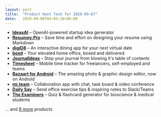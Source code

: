```yaml
---
layout: post
title:  "Product Hunt Tech for 2020-09-07"
date:   2020-09-08T04:05:16+00:00
---
```


* **[IdeasAI](https://www.producthunt.com/posts/ideasai?utm_campaign=producthunt-api&utm_medium=api-v2&utm_source=Application%3A+Daily+Digest+RSS+v2+%28ID%3A+29748%29)** – OpenAI-powered startup idea generator
* **[Resumey.Pro](https://www.producthunt.com/posts/resumey-pro?utm_campaign=producthunt-api&utm_medium=api-v2&utm_source=Application%3A+Daily+Digest+RSS+v2+%28ID%3A+29748%29)** – Save time and effort on designing your resume using Markdown
* **[digiD8](https://www.producthunt.com/posts/digid8?utm_campaign=producthunt-api&utm_medium=api-v2&utm_source=Application%3A+Daily+Digest+RSS+v2+%28ID%3A+29748%29)** – An interactive dining app for your next virtual date
* **[boxd](https://www.producthunt.com/posts/boxd?utm_campaign=producthunt-api&utm_medium=api-v2&utm_source=Application%3A+Daily+Digest+RSS+v2+%28ID%3A+29748%29)** – Your elevated home office, boxed and delivered.
* **[JournalIdeas](https://www.producthunt.com/posts/journalideas?utm_campaign=producthunt-api&utm_medium=api-v2&utm_source=Application%3A+Daily+Digest+RSS+v2+%28ID%3A+29748%29)** – Stop your journal from blowing it's table of contents
* **[Timesheet](https://www.producthunt.com/posts/timesheet-4?utm_campaign=producthunt-api&utm_medium=api-v2&utm_source=Application%3A+Daily+Digest+RSS+v2+%28ID%3A+29748%29)** – Mobile time tracker for freelancers, self-employed and teams
* **[Bazaart for Android](https://www.producthunt.com/posts/bazaart-for-android?utm_campaign=producthunt-api&utm_medium=api-v2&utm_source=Application%3A+Daily+Digest+RSS+v2+%28ID%3A+29748%29)** – The amazing photo & graphic design editor, now on Android
* **[mi.team](https://www.producthunt.com/posts/mi-team?utm_campaign=producthunt-api&utm_medium=api-v2&utm_source=Application%3A+Daily+Digest+RSS+v2+%28ID%3A+29748%29)** – Collaboration app with chat, task board & video conference
* **[Daily Say](https://www.producthunt.com/posts/daily-say?utm_campaign=producthunt-api&utm_medium=api-v2&utm_source=Application%3A+Daily+Digest+RSS+v2+%28ID%3A+29748%29)** – Send office exercise tips & inspiring notes to Slack/Teams
* **[The Examiners](https://www.producthunt.com/posts/the-examiners?utm_campaign=producthunt-api&utm_medium=api-v2&utm_source=Application%3A+Daily+Digest+RSS+v2+%28ID%3A+29748%29)** – Quiz & flashcard generator for bioscience & medical students

… and [8 more](https://www.producthunt.com/tech) products